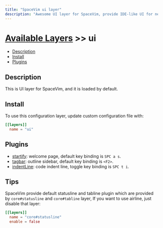 ```yaml
---
title: "SpaceVim ui layer"
description: "Awesome UI layer for SpaceVim, provide IDE-like UI for neovim and vim in both TUI and GUI"
---
```


# [Available Layers](../) >> ui

<!-- vim-markdown-toc GFM -->

- [Description](#description)
- [Install](#install)
- [Plugins](#plugins)

<!-- vim-markdown-toc -->

## Description

This is UI layer for SpaceVim, and it is loaded by default.

## Install

To use this configuration layer, update custom configuration file with:

```toml
[[layers]]
  name = "ui"
```

## Plugins

- [startify](https://github.com/mhinz/vim-startify): welcome page, default key binding is `SPC a s`.
- [tagbar](https://github.com/majutsushi/tagbar): outline sidebar, default key binding is `<F2>`.
- [indentLine](https://github.com/Yggdroot/indentLine): code indent line, toggle key binding is `SPC t i`.

## Tips

SpaceVim provide default statusline and tabline plugin which are provided by `core#statusline` and `core#tabline` layer, If you want to use airline, just disable that layer:

```toml
[[layers]]
  name = "core#statusline"
  enable = false
```


